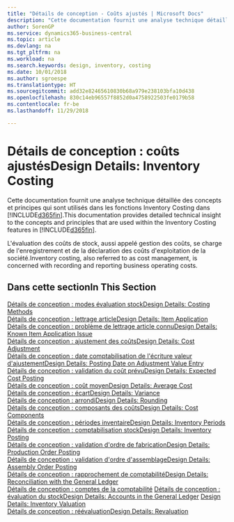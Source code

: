 ```yaml
---
title: "Détails de conception - Coûts ajustés | Microsoft Docs"
description: "Cette documentation fournit une analyse technique détaillée des concepts et principes qui sont utilisés dans les fonctions Inventory Costing dans Business Central."
author: SorenGP
ms.service: dynamics365-business-central
ms.topic: article
ms.devlang: na
ms.tgt_pltfrm: na
ms.workload: na
ms.search.keywords: design, inventory, costing
ms.date: 10/01/2018
ms.author: sgroespe
ms.translationtype: HT
ms.sourcegitcommit: add32e82465610830b68a979e238103bfa10d438
ms.openlocfilehash: 830c14eb96557f8852d0a4758922503fe0179b58
ms.contentlocale: fr-be
ms.lasthandoff: 11/29/2018

---
```

# <a name="design-details-inventory-costing"></a><span data-ttu-id="30685-103">Détails de conception : coûts ajustés</span><span class="sxs-lookup"><span data-stu-id="30685-103">Design Details: Inventory Costing</span></span>
<span data-ttu-id="30685-104">Cette documentation fournit une analyse technique détaillée des concepts et principes qui sont utilisés dans les fonctions Inventory Costing dans [!INCLUDE[d365fin](includes/d365fin_md.md)].</span><span class="sxs-lookup"><span data-stu-id="30685-104">This documentation provides detailed technical insight to the concepts and principles that are used within the Inventory Costing features in [!INCLUDE[d365fin](includes/d365fin_md.md)].</span></span>  

<span data-ttu-id="30685-105">L'évaluation des coûts de stock, aussi appelé gestion des coûts, se charge de l'enregistrement et de la déclaration des coûts d'exploitation de la société.</span><span class="sxs-lookup"><span data-stu-id="30685-105">Inventory costing, also referred to as cost management, is concerned with recording and reporting business operating costs.</span></span>  

## <a name="in-this-section"></a><span data-ttu-id="30685-106">Dans cette section</span><span class="sxs-lookup"><span data-stu-id="30685-106">In This Section</span></span>  
[<span data-ttu-id="30685-107">Détails de conception : modes évaluation stock</span><span class="sxs-lookup"><span data-stu-id="30685-107">Design Details: Costing Methods</span></span>](design-details-costing-methods.md)  
[<span data-ttu-id="30685-108">Détails de conception : lettrage article</span><span class="sxs-lookup"><span data-stu-id="30685-108">Design Details: Item Application</span></span>](design-details-item-application.md)  
[<span data-ttu-id="30685-109">Détails de conception : problème de lettrage article connu</span><span class="sxs-lookup"><span data-stu-id="30685-109">Design Details: Known Item Application Issue</span></span>](design-details-inventory-zero-level-open-item-ledger-entries.md)  
[<span data-ttu-id="30685-110">Détails de conception : ajustement des coûts</span><span class="sxs-lookup"><span data-stu-id="30685-110">Design Details: Cost Adjustment</span></span>](design-details-cost-adjustment.md)  
[<span data-ttu-id="30685-111">Détails de conception : date comptabilisation de l'écriture valeur d'ajustement</span><span class="sxs-lookup"><span data-stu-id="30685-111">Design Details: Posting Date on Adjustment Value Entry</span></span>](design-details-inventory-adjustment-value-entry-posting-date.md)  
[<span data-ttu-id="30685-112">Détails de conception : validation du coût prévu</span><span class="sxs-lookup"><span data-stu-id="30685-112">Design Details: Expected Cost Posting</span></span>](design-details-expected-cost-posting.md)  
[<span data-ttu-id="30685-113">Détails de conception : coût moyen</span><span class="sxs-lookup"><span data-stu-id="30685-113">Design Details: Average Cost</span></span>](design-details-average-cost.md)  
[<span data-ttu-id="30685-114">Détails de conception : écart</span><span class="sxs-lookup"><span data-stu-id="30685-114">Design Details: Variance</span></span>](design-details-variance.md)  
[<span data-ttu-id="30685-115">Détails de conception : arrondi</span><span class="sxs-lookup"><span data-stu-id="30685-115">Design Details: Rounding</span></span>](design-details-rounding.md)  
[<span data-ttu-id="30685-116">Détails de conception : composants des coûts</span><span class="sxs-lookup"><span data-stu-id="30685-116">Design Details: Cost Components</span></span>](design-details-cost-components.md)  
[<span data-ttu-id="30685-117">Détails de conception : périodes inventaire</span><span class="sxs-lookup"><span data-stu-id="30685-117">Design Details: Inventory Periods</span></span>](design-details-inventory-periods.md)  
[<span data-ttu-id="30685-118">Détails de conception : comptabilisation stock</span><span class="sxs-lookup"><span data-stu-id="30685-118">Design Details: Inventory Posting</span></span>](design-details-inventory-posting.md)  
[<span data-ttu-id="30685-119">Détails de conception : validation d'ordre de fabrication</span><span class="sxs-lookup"><span data-stu-id="30685-119">Design Details: Production Order Posting</span></span>](design-details-production-order-posting.md)  
[<span data-ttu-id="30685-120">Détails de conception : validation d'ordre d'assemblage</span><span class="sxs-lookup"><span data-stu-id="30685-120">Design Details: Assembly Order Posting</span></span>](design-details-assembly-order-posting.md)  
[<span data-ttu-id="30685-121">Détails de conception : rapprochement de comptabilité</span><span class="sxs-lookup"><span data-stu-id="30685-121">Design Details: Reconciliation with the General Ledger</span></span>](design-details-reconciliation-with-the-general-ledger.md)  
<span data-ttu-id="30685-122">[Détails de conception : comptes de la comptabilité](design-details-accounts-in-the-general-ledger.md)
[Détails de conception : évaluation du stock](design-details-inventory-valuation.md)</span><span class="sxs-lookup"><span data-stu-id="30685-122">[Design Details: Accounts in the General Ledger](design-details-accounts-in-the-general-ledger.md)
[Design Details: Inventory Valuation](design-details-inventory-valuation.md)</span></span>  
[<span data-ttu-id="30685-123">Détails de conception : réévaluation</span><span class="sxs-lookup"><span data-stu-id="30685-123">Design Details: Revaluation</span></span>](design-details-revaluation.md)

